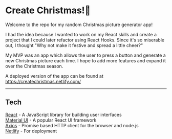 # Create Christmas!🎄


Welcome to the repo for my random Christmas picture generator app!

I had the idea because I wanted to work on my React skills and create a project that I could later refactor using React Hooks. Since it's so miserable out, I thought "Why not make it festive and spread a little cheer?"

My MVP was an app which allows the user to press a button and generate a new Christmas picture each time. I hope to add more features and expand it over the Christmas season.

A deployed version of the app can be found at https://createchristmas.netlify.com/

---
## Tech

[React](https://reactjs.org/) - A JavaScript library for building user interfaces<br>
[Material UI](https://material-ui.com/) - A popular React UI framework<br>
[Axios](https://www.npmjs.com/package/axios) - Promise based HTTP client for the browser and node.js<br>
[Netlify](https://www.netlify.com/) - For deployment<br>
